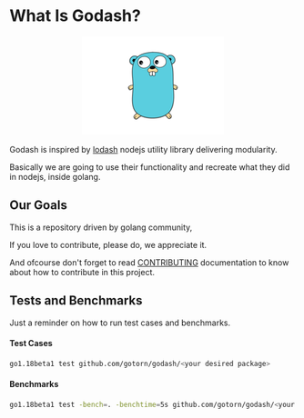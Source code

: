 # What Is Godash?

<p align="center">
<img src="images/golang.png"></img>
</p>

Godash is inspired by [lodash](https://github.com/lodash/lodash) nodejs utility library delivering modularity.

Basically we are going to use their functionality and recreate what they did in nodejs, inside golang.
## Our Goals

This is a repository driven by golang community, 

If you love to contribute, please do, we appreciate it.

And ofcourse don't forget to read [CONTRIBUTING](/CONTRIBUTING.md) documentation to know about how to contribute in this project.

## Tests and Benchmarks

Just a reminder on how to run test cases and benchmarks.

#### Test Cases

```bash
go1.18beta1 test github.com/gotorn/godash/<your desired package>
```

#### Benchmarks

```bash
go1.18beta1 test -bench=. -benchtime=5s github.com/gotorn/godash/<your desired package>
```
